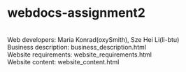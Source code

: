 # webdocs-assignment2
</br>
Web developers: Maria Konrad(oxySmith), Sze Hei Li(li-btu)</br>
Business description: business_description.html</br>
Website requirements: website_requirements.html</br>
Website content: website_content.html</br>
